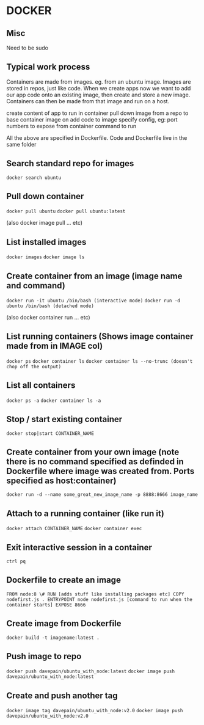 # DOCKER

## Misc

Need to be sudo

## Typical work process

Containers are made from images. eg. from an ubuntu image.
Images are stored in repos, just like code.
When we create apps now we want to add our app code onto an existing image, then create and store a new image.
Containers can then be made from that image and run on a host.

create content of app to run in container
pull down image from a repo to base container image on
add code to image
specify config, eg:
port numbers to expose from container
command to run

All the above are specified in Dockerfile.
Code and Dockerfile live in the same folder

## Search standard repo for images

`docker search ubuntu`

## Pull down container

`docker pull ubuntu`
`docker pull ubuntu:latest`

(also docker image pull ... etc)

## List installed images

`docker images`
`docker image ls`

## Create container from an image (image name and command)

`docker run -it ubuntu /bin/bash (interactive mode)`
`docker run -d ubuntu /bin/bash (detached mode)`

(also docker container run ... etc)

## List running containers (Shows image container made from in IMAGE col)

`docker ps`
`docker container ls`
`docker container ls --no-trunc (doesn't chop off the output)`

## List all containers

`docker ps -a`
`docker container ls -a`

## Stop / start existing container

`docker stop|start CONTAINER_NAME`

## Create container from your own image (note there is no command specified as definded in Dockerfile where image was created from. Ports specified as host:container)

`docker run -d --name some_great_new_image_name -p 8888:8666 image_name`

## Attach to a running container (like run it)

`docker attach CONTAINER_NAME`
`docker container exec`

## Exit interactive session in a container

`ctrl pq`

## Dockerfile to create an image

`FROM node:8
\# RUN [adds stuff like installing packages etc]
COPY nodefirst.js .
ENTRYPOINT node nodefirst.js [command to run when the container starts]
EXPOSE 8666`

## Create image from Dockerfile

`docker build -t imagename:latest .`

## Push image to repo

`docker push davepain/ubuntu_with_node:latest`
`docker image push davepain/ubuntu_with_node:latest`
    
## Create and push another tag

`docker image tag davepain/ubuntu_with_node:v2.0`
`docker image push davepain/ubuntu_with_node:v2.0`
